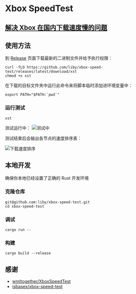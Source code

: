 # Xbox SpeedTest

## [解决 Xbox 在国内下载速度慢的问题](https://baiyun.me/fix-slow-xbox-download-speed)

## 使用方法

到 [Release](https://github.com/liby/xbox-speed-test/releases/latest) 页面下载最新的二进制文件并给予执行权限：
```
curl -fLO https://github.com/liby/xbox-speed-test/releases/latest/download/xst
chmod +x xst
```

在下载的目标文件夹中运行此命令来将脚本临时添加进环境变量中：
```shell
export PATH="$PATH:`pwd`"
```

### 运行测试

```shell
xst
```

测试运行中：
![测试中](https://i.imgur.com/xNTnxkF.png)

测试结束后会输出各节点的速度排序表：

![下载速度排序](https://i.imgur.com/pKRmk5Z.png)

## 本地开发

确保你本地已经设置了正确的 Rust 开发环境

### 克隆仓库

```shell
git@github.com:liby/xbox-speed-test.git
cd xbox-speed-test
```

### 调试

```shell
cargo run --
```

### 构建

```shell
cargo build --release
```

## 感谢

- [wmltogether/XboxSpeedTest](https://github.com/wmltogether/XboxSpeedTest)
- [isbasex/xbox-speed-test](https://github.com/isbasex/xbox-speed-test)